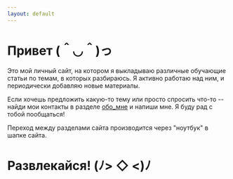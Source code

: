 ```yaml
---
layout: default
---
```


# Привет (＾◡＾)っ

Это мой личный сайт, на котором я выкладываю различные обучающие статьи по темам, в которых разбираюсь. Я активно работаю над ним, и периодически добавляю новые материалы.

Если хочешь предложить какую-то тему или просто спросить что-то -- найди мои контакты в разделе [обо\_мне](/about-ru) и напиши мне. Я буду рад с тобой пообщаться!

Переход между разделами сайта производится через "ноутбук" в шапке сайта.

# Развлекайся! (ﾉ> ◇ \<)ﾉ
